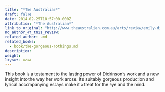 ```yaml
---
title: "*The Australian*"
draft: false
date: 2014-02-25T18:57:00.000Z
attribution: "*The Australian*"
link_to_original: "http://www.theaustralian.com.au/arts/review/emily-dickinson-wonders-in-a-poets-pocket/story-fn9n8gph-1226831664216"
nd_author_of_this_review:
related_author: .md
related_books:
  - book/the-gorgeous-nothings.md
description:
weight:
layout: none
---
```

This book is a testament to the lasting power of Dickinson’s work and a new insight into the way her work arose. It’s suitably gorgeous production and lyrical accompanying essays make it a treat for the eye and the mind.

